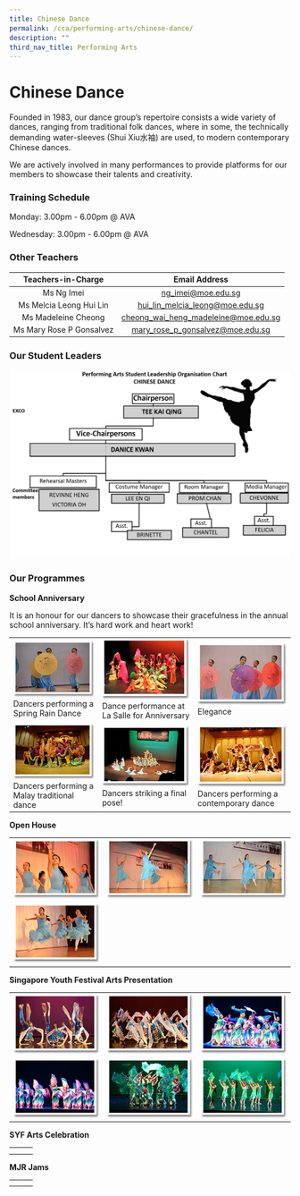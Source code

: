```yaml
---
title: Chinese Dance
permalink: /cca/performing-arts/chinese-dance/
description: ""
third_nav_title: Performing Arts
---
```

# Chinese Dance

Founded in 1983, our dance group’s repertoire consists a wide variety of dances, ranging from traditional folk dances, where in some, the technically demanding water-sleeves (Shui Xiu水袖) are used, to modern contemporary Chinese dances.

We are actively involved in many performances to provide platforms for our members to showcase their talents and creativity.

### Training Schedule

Monday: 3.00pm - 6.00pm @ AVA

Wednesday: 3.00pm - 6.00pm @ AVA

### Other Teachers

| Teachers-in-Charge        | Email Address                         |
|:--------:|:----------------------:|
|         Ms Ng Imei        |           ng_imei@moe.edu.sg          |
|   Ms Melcia Leong Hui Lin |     hui_lin_melcia_leong@moe.edu.sg   |
|    Ms Madeleine Cheong    | cheong_wai_heng_madeleine@moe.edu.sg  |
| Ms Mary Rose P Gonsalvez  |   mary_rose_p_gonsalvez@moe.edu.sg    |

### Our Student Leaders

![](/images/Cca/Chinese%20dance/Student%20Leaders%202021-2022.jpg)

### Our Programmes

**School Anniversary**

It is an honour for our dancers to showcase their gracefulness in the annual school anniversary. It’s hard work and heart work!

|   |   |   |
|---|---|---|
|  ![](/images/Cca/Chinese%20dance/chinese_dance01.png)  Dancers performing a Spring Rain Dance  |  ![](/images/Cca/Chinese%20dance/chinese_dance02.png)  Dance performance at La Salle for Anniversary   |  ![](/images/Cca/Chinese%20dance/chinese_dance03.png) Elegance    |
|  ![](/images/Cca/Chinese%20dance/chinese_dance04.png)Dancers performing a Malay traditional dance     |  ![](/images/Cca/Chinese%20dance/chinese_dance05.png) Dancers striking a final pose!    |  ![](/images/Cca/Chinese%20dance/chinese_dance06.png)  Dancers performing a contemporary dance  |

**Open House**

|   |   |   |
|---|---|---|
|  ![](/images/Cca/Chinese%20dance/chinese_dance07.png)   | ![](/images/Cca/Chinese%20dance/chinese_dance08.png)    | ![](/images/Cca/Chinese%20dance/chinese_dance09.png)    |
|  ![](/images/Cca/Chinese%20dance/chinese_dance10.png)   |   |   |


**Singapore Youth Festival Arts Presentation**


|   |   |   |
|---|---|---|
|  ![](/images/Cca/Chinese%20dance/chinese_dance11.png)   |  ![](/images/Cca/Chinese%20dance/chinese_dance12.png)   | ![](/images/Cca/Chinese%20dance/chinese_dance13.png)    |
| ![](/images/Cca/Chinese%20dance/chinese_dance14.png)    |  ![](/images/Cca/Chinese%20dance/chinese_dance15.png)   |  ![](/images/Cca/Chinese%20dance/chinese_dance16.png)   |



**SYF Arts Celebration**

|   |   |   |
|---|---|---|
|   |   |   |
|   |   |   |


**MJR Jams**


|   |   |   |
|---|---|---|
|   |   |   |
|   |   |   |